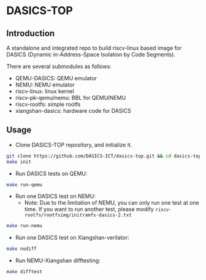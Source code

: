 # DASICS-TOP

## Introduction

A standalone and integrated repo to build riscv-linux based image for DASICS (Dynamic in-Address-Space Isolation by Code Segments).

There are several submodules as follows:

* QEMU-DASICS: QEMU emulator
* NEMU: NEMU emulator
* riscv-linux: linux kernel
* riscv-pk-qemu/nemu: BBL for QEMU/NEMU
* riscv-rootfs: simple rootfs
* xiangshan-dasics: hardware code for DASICS

## Usage

* Clone DASICS-TOP repository, and initialize it.

~~~bash
git clone https://github.com/DASICS-ICT/dasics-top.git && cd dasics-top
make init
~~~

* Run DASICS tests on QEMU:

~~~bash
make run-qemu
~~~

* Run one DASICS test on NEMU:
    * Note: Due to the limitation of NEMU, you can only run one test at one time. If you want to run another test, please modify `riscv-rootfs/rootfsimg/initramfs-dasics-2.txt`

~~~bash
make run-nemu
~~~

* Run one DASICS test on Xiangshan-verilator:

~~~bash
make nodiff
~~~

* Run NEMU-Xiangshan difftesting:

~~~bash
make difftest
~~~

